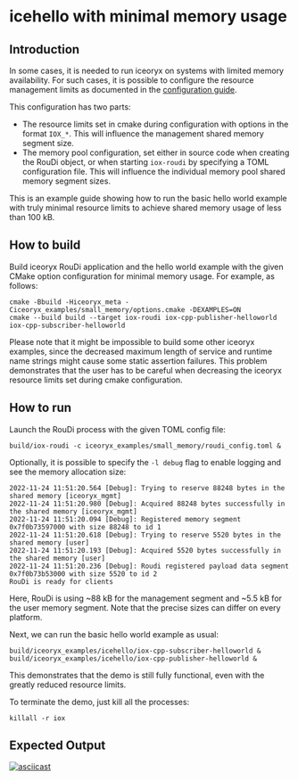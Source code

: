 # icehello with minimal memory usage

## Introduction

In some cases, it is needed to run iceoryx on systems with limited memory
availability. For such cases, it is possible to configure the resource
management limits as documented in the
[configuration guide](../../doc/website/advanced/configuration-guide.md).

This configuration has two parts:
* The resource limits set in cmake during configuration with options in the
format `IOX_*`. This will influence the management shared memory segment size.
* The memory pool configuration, set either in source code when creating the
RouDi object, or when starting `iox-roudi` by specifying a TOML configuration
file. This will influence the individual memory pool shared memory segment
sizes.

This is an example guide showing how to run the basic hello world example with
truly minimal resource limits to achieve shared memory usage of less than 100
kB.

## How to build

Build iceoryx RouDi application and the hello world example with the given
CMake option configuration for minimal memory usage. For example, as follows:

```
cmake -Bbuild -Hiceoryx_meta -Ciceoryx_examples/small_memory/options.cmake -DEXAMPLES=ON
cmake --build build --target iox-roudi iox-cpp-publisher-helloworld iox-cpp-subscriber-helloworld
```

Please note that it might be impossible to build some other iceoryx examples,
since the decreased maximum length of service and runtime name strings might
cause some static assertion failures. This problem demonstrates that the user
has to be careful when decreasing the iceoryx resource limits set during cmake
configuration.

## How to run

Launch the RouDi process with the given TOML config file:

```
build/iox-roudi -c iceoryx_examples/small_memory/roudi_config.toml &
```

Optionally, it is possible to specify the `-l debug` flag to enable logging and
see the memory allocation size:

```
2022-11-24 11:51:20.564 [Debug]: Trying to reserve 88248 bytes in the shared memory [iceoryx_mgmt]
2022-11-24 11:51:20.980 [Debug]: Acquired 88248 bytes successfully in the shared memory [iceoryx_mgmt]
2022-11-24 11:51:20.094 [Debug]: Registered memory segment 0x7f0b73597000 with size 88248 to id 1
2022-11-24 11:51:20.618 [Debug]: Trying to reserve 5520 bytes in the shared memory [user]
2022-11-24 11:51:20.193 [Debug]: Acquired 5520 bytes successfully in the shared memory [user]
2022-11-24 11:51:20.236 [Debug]: Roudi registered payload data segment 0x7f0b73b53000 with size 5520 to id 2
RouDi is ready for clients
```

Here, RouDi is using ~88 kB for the management segment and ~5.5 kB for the
user memory segment. Note that the precise sizes can differ on every platform.

Next, we can run the basic hello world example as usual:

```
build/iceoryx_examples/icehello/iox-cpp-subscriber-helloworld &
build/iceoryx_examples/icehello/iox-cpp-publisher-helloworld &
```

This demonstrates that the demo is still fully functional, even with the
greatly reduced resource limits.

To terminate the demo, just kill all the processes:

```
killall -r iox
```

## Expected Output

[![asciicast](https://asciinema.org/a/muMteZdAL5Ho6HH1AnHRa4a0P.svg)](https://asciinema.org/a/muMteZdAL5Ho6HH1AnHRa4a0P)
